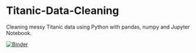 # Titanic-Data-Cleaning
Cleaning messy Titanic data using Python with pandas, numpy and Jupyter Notebook.

[![Binder](https://mybinder.org/badge_logo.svg)](https://mybinder.org/v2/gh/KaniaSebastian/Titanic-Data-Cleaning/HEAD)
